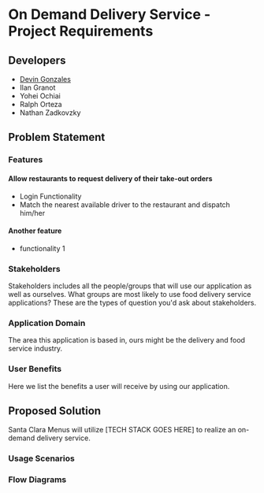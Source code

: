 # On Demand Delivery Service - Project Requirements

## Developers
* [Devin Gonzales](https://github.com/DJGonzales96)
* Ilan Granot
* Yohei Ochiai
* Ralph Orteza
* Nathan Zadkovzky

## Problem Statement
### Features
#### Allow restaurants to request delivery of their take-out orders
* Login Functionality
* Match the nearest available driver to the restaurant and dispatch him/her
#### Another feature
* functionality 1

### Stakeholders
Stakeholders includes all the people/groups that will use our application as well as ourselves. What groups are most likely to use food delivery service applications? These are the types of question you'd ask about stakeholders.

### Application Domain
The area this application is based in, ours might be the delivery and food service industry.

### User Benefits
Here we list the benefits a user will receive by using our application.

## Proposed Solution
Santa Clara Menus will utilize [TECH STACK GOES HERE] to realize an on-demand delivery service.

### Usage Scenarios

### Flow Diagrams
